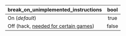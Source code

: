 <!--- This file is a snippet --->
|**break_on_unimplemented_instructions**|**bool**|
|:--------------------------------------|:------:|
| On (*default*)                        | true   |
| Off (hack, [needed for certain games](https://github.com/xenia-project/game-compatibility/issues?q=is%3Aopen+is%3Aissue+label%3Acpu-unimplemented-instruction))| false  |
